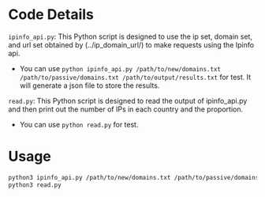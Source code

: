 # Code Details

`ipinfo_api.py`: This Python script is designed to use the ip set, domain set, and url set obtained by (../ip_domain_url/) to make requests using the Ipinfo api.
   + You can use `python ipinfo_api.py /path/to/new/domains.txt /path/to/passive/domains.txt /path/to/output/results.txt` for test. It will generate a json file to store the results.

`read.py`: This Python script is designed to read the output of ipinfo_api.py and then print out the number of IPs in each country and the proportion.
   + You can use `python read.py` for test. 

# Usage

```bash
python3 ipinfo_api.py /path/to/new/domains.txt /path/to/passive/domains.txt /path/to/output/results.json
python3 read.py 
```


<!-- **Notes**:
+ You can get help by using `-h` option, e.g., `python3 time_machine.py -h`.
+ `config_template.yaml` should be updated, especially `provider` field.
+ `--alive_seed_file` should be provided by a file with domains you want to snapshot.
+ Option `--data_dir` is prioritized over the `data_dir` field in `config_template.yaml`.
+ You can select the step(s) you want `time_machine_pipeline.py` to do by option `--steps`. -->
